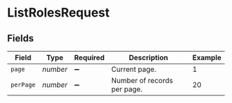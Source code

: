 # ListRolesRequest


## Fields

| Field                       | Type                        | Required                    | Description                 | Example                     |
| --------------------------- | --------------------------- | --------------------------- | --------------------------- | --------------------------- |
| `page`                      | *number*                    | :heavy_minus_sign:          | Current page.               | 1                           |
| `perPage`                   | *number*                    | :heavy_minus_sign:          | Number of records per page. | 20                          |